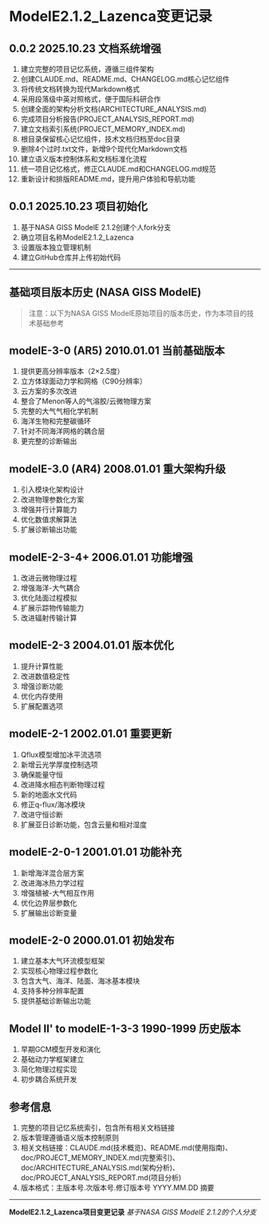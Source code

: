 # ModelE2.1.2_Lazenca变更记录

## 0.0.2 2025.10.23 文档系统增强
1. 建立完整的项目记忆系统，遵循三组件架构
2. 创建CLAUDE.md、README.md、CHANGELOG.md核心记忆组件
3. 将传统文档转换为现代Markdown格式
4. 采用段落级中英对照格式，便于国际科研合作
5. 创建全面的架构分析文档(ARCHITECTURE_ANALYSIS.md)
6. 完成项目分析报告(PROJECT_ANALYSIS_REPORT.md)
7. 建立文档索引系统(PROJECT_MEMORY_INDEX.md)
8. 根目录保留核心记忆组件，技术文档归档至doc目录
9. 删除4个过时.txt文件，新增9个现代化Markdown文档
10. 建立语义版本控制体系和文档标准化流程
11. 统一项目记忆格式，修正CLAUDE.md和CHANGELOG.md规范
12. 重新设计和排版README.md，提升用户体验和导航功能

## 0.0.1 2025.10.23 项目初始化
1. 基于NASA GISS ModelE 2.1.2创建个人fork分支
2. 确立项目名称ModelE2.1.2_Lazenca
3. 设置版本独立管理机制
4. 建立GitHub仓库并上传初始代码

---

## 基础项目版本历史 (NASA GISS ModelE)

> 注意：以下为NASA GISS ModelE原始项目的版本历史，作为本项目的技术基础参考

## modelE-3-0 (AR5) 2010.01.01 当前基础版本
1. 提供更高分辨率版本（2×2.5度）
2. 立方体球面动力学和网格（C90分辨率）
3. 云方案的多次改进
4. 整合了Menon等人的气溶胶/云微物理方案
5. 完整的大气气相化学机制
6. 海洋生物和完整碳循环
7. 针对不同海洋网格的耦合层
8. 更完整的诊断输出

## modelE-3.0 (AR4) 2008.01.01 重大架构升级
1. 引入模块化架构设计
2. 改进物理参数化方案
3. 增强并行计算能力
4. 优化数值求解算法
5. 扩展诊断输出功能

## modelE-2-3-4+ 2006.01.01 功能增强
1. 改进云微物理过程
2. 增强海洋-大气耦合
3. 优化陆面过程模拟
4. 扩展示踪物传输能力
5. 改进辐射传输计算

## modelE-2-3 2004.01.01 版本优化
1. 提升计算性能
2. 改进数值稳定性
3. 增强诊断功能
4. 优化内存使用
5. 扩展配置选项

## modelE-2-1 2002.01.01 重要更新
1. Qflux模型增加冰平流选项
2. 新增云光学厚度控制选项
3. 确保能量守恒
4. 改进降水相态判断物理过程
5. 新的地面水文代码
6. 修正q-flux/海冰模块
7. 改进守恒诊断
8. 扩展亚日诊断功能，包含云量和相对湿度

## modelE-2-0-1 2001.01.01 功能补充
1. 新增海洋混合层方案
2. 改进海冰热力学过程
3. 增强植被-大气相互作用
4. 优化边界层参数化
5. 扩展输出诊断变量

## modelE-2-0 2000.01.01 初始发布
1. 建立基本大气环流模型框架
2. 实现核心物理过程参数化
3. 包含大气、海洋、陆面、海冰基本模块
4. 支持多种分辨率配置
5. 提供基础诊断输出功能

## Model II' to modelE-1-3-3 1990-1999 历史版本
1. 早期GCM模型开发和演化
2. 基础动力学框架建立
3. 简化物理过程实现
4. 初步耦合系统开发

## 参考信息
1. 完整的项目记忆系统索引，包含所有相关文档链接
2. 版本管理遵循语义版本控制原则
3. 相关文档链接：CLAUDE.md(技术概览)、README.md(使用指南)、doc/PROJECT_MEMORY_INDEX.md(完整索引)、doc/ARCHITECTURE_ANALYSIS.md(架构分析)、doc/PROJECT_ANALYSIS_REPORT.md(项目分析)
4. 版本格式：主版本号.次版本号.修订版本号 YYYY.MM.DD 摘要

---

**ModelE2.1.2_Lazenca项目变更记录**
*基于NASA GISS ModelE 2.1.2的个人分支*